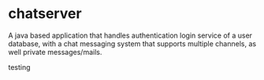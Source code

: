 # chatserver
A java based application that handles authentication login service of a user database, with a chat messaging system that supports multiple channels, as well private messages/mails.



testing

